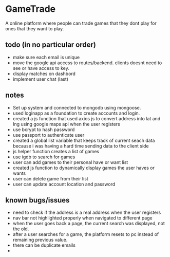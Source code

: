 # GameTrade
A online platform where people can trade games that they dont play for ones that they want to play.

## todo (in no particular order)
- make sure each email is unique
- move the google api access to routes/backend. clients doesnt need to see or have access to key.
- display matches on dashbord
- implement user chat (last)

## notes

- Set up system and connected to mongodb using mongoose.
- used loginapp as a foundation to create accounts and login. 
- created a js function that used axios js to convert address into lat and lng using google maps api when the user registers
- use bcrypt to hash password
- use passport to authenticate user
- created a global list variable that keeps track of current seach data because i was having a hard time sending data to the client side
- js helper function creates a list of games
- use igdb to search for games
- user can add games to their personal have or want list
- created js function to dynamically display games the user haves or wants
- user can delete game from their list
- user can update account location and password


## known bugs/issues

- need to check if the address is a real address when the user registers
- nav bar not highlighted properly when navigated to different page
- when the user goes back a page, the current search was displayed, not the old.
- after a user searches for a game, the platform resets to pc instead of remaining previous value.
- there can be duplicate emails
- 

